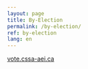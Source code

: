 ```yaml
---
layout: page
title: By-Election
permalink: /by-election/
ref: by-election
lang: en
---
```

<a href="https://vote.cssa-aei.ca/">vote.cssa-aei.ca</a>